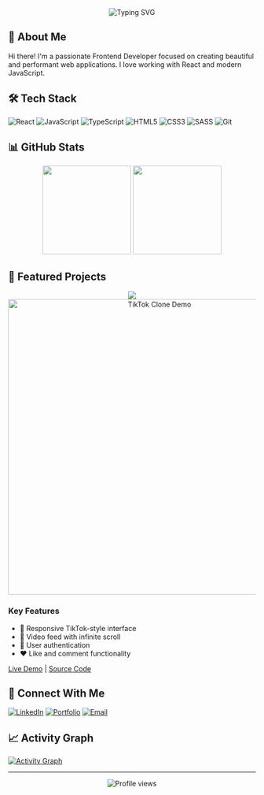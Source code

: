 <div align="center">
  <img src="https://readme-typing-svg.demolab.com?font=Fira+Code&pause=1000&color=2F81F7&center=true&vCenter=true&width=435&lines=Frontend+Developer;React+%7C+JavaScript+%7C+TypeScript" alt="Typing SVG" />
</div>

## 👋 About Me

Hi there! I'm a passionate Frontend Developer focused on creating beautiful and performant web applications. I love working with React and modern JavaScript.

## 🛠️ Tech Stack

![React](https://img.shields.io/badge/-React-61DAFB?style=flat&logo=react&logoColor=black)
![JavaScript](https://img.shields.io/badge/-JavaScript-F7DF1E?style=flat&logo=javascript&logoColor=black)
![TypeScript](https://img.shields.io/badge/-TypeScript-3178C6?style=flat&logo=typescript&logoColor=white)
![HTML5](https://img.shields.io/badge/-HTML5-E34F26?style=flat&logo=html5&logoColor=white)
![CSS3](https://img.shields.io/badge/-CSS3-1572B6?style=flat&logo=css3)
![SASS](https://img.shields.io/badge/-SASS-CC6699?style=flat&logo=sass&logoColor=white)
![Git](https://img.shields.io/badge/-Git-F05032?style=flat&logo=git&logoColor=white)

## 📊 GitHub Stats

<div align="center">
  <img height="180em" src="https://github-readme-stats.vercel.app/api?username=TanMinhNgo&show_icons=true&theme=github_dark" />
  <img height="180em" src="https://github-readme-stats.vercel.app/api/top-langs/?username=TanMinhNgo&layout=compact&theme=github_dark" />
</div>

## 🌟 Featured Projects

<div align="center">
  <a href="https://github.com/TanMinhNgo/tiktok-clone">
    <img align="center" src="https://github-readme-stats.vercel.app/api/pin/?username=TanMinhNgo&repo=tiktok-clone&theme=dark" />
  </a>
</div>

<!-- Add screenshot or GIF of your project -->
<div align="center">
  <img src="./screenshots/demo.gif" alt="TikTok Clone Demo" width="600px"/>
</div>

### Key Features
- 📱 Responsive TikTok-style interface
- 🎥 Video feed with infinite scroll
- 👥 User authentication
- ❤️ Like and comment functionality

[Live Demo](https://your-demo-url.com) | [Source Code](https://github.com/TanMinhNgo/tiktok-clone)

## 🤝 Connect With Me

[![LinkedIn](https://img.shields.io/badge/LinkedIn-0077B5?style=for-the-badge&logo=linkedin&logoColor=white)](https://linkedin.com/in/YOUR_LINKEDIN)
[![Portfolio](https://img.shields.io/badge/Portfolio-FF5722?style=for-the-badge&logo=google-chrome&logoColor=white)](https://YOUR_PORTFOLIO)
[![Email](https://img.shields.io/badge/Email-D14836?style=for-the-badge&logo=gmail&logoColor=white)](mailto:ngominhtan1252004@gmail.com)

## 📈 Activity Graph

[![Activity Graph](https://github-readme-activity-graph.vercel.app/graph?username=TanMinhNgo&theme=github-dark&hide_border=true)](https://github.com/ashutosh00710/github-readme-activity-graph)

---

<div align="center">
  <img src="https://komarev.com/ghpvc/?username=TanMinhNgo&color=blue&style=flat" alt="Profile views" />
</div>
